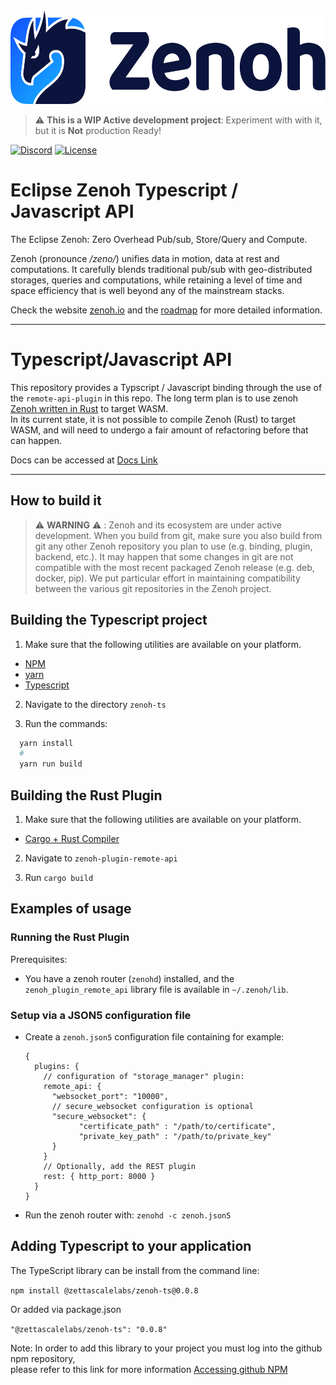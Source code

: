 <img src="https://raw.githubusercontent.com/eclipse-zenoh/zenoh/master/zenoh-dragon.png" height="150">

> :warning: **This is a WIP Active development project**: Experiment with with it, but it is **Not** production Ready!

[![Discord](https://img.shields.io/badge/chat-on%20discord-blue)](https://discord.gg/2GJ958VuHs)
[![License](https://img.shields.io/badge/License-Apache%202.0-blue.svg)](https://opensource.org/licenses/Apache-2.0)

# Eclipse Zenoh Typescript / Javascript API

The Eclipse Zenoh: Zero Overhead Pub/sub, Store/Query and Compute.

Zenoh (pronounce _/zeno/_) unifies data in motion, data at rest and computations. It carefully blends traditional pub/sub with geo-distributed storages, queries and computations, while retaining a level of time and space efficiency that is well beyond any of the mainstream stacks.

Check the website [zenoh.io](http://zenoh.io) and the [roadmap](https://github.com/eclipse-zenoh/roadmap) for more detailed information.

---

# Typescript/Javascript API

This repository provides a Typscript / Javascript binding through the use of the `remote-api-plugin` in this repo. 
The long term plan is to use zenoh [Zenoh written in Rust](https://github.com/eclipse-zenoh/zenoh) to target WASM.  
In its current state, it is not possible to compile Zenoh (Rust) to target WASM, and will need to undergo a fair amount of refactoring before that can happen.

Docs can be accessed at [Docs Link](https://zettascalelabs.github.io/zenoh-ts/)

---

## How to build it

> :warning: **WARNING** :warning: : Zenoh and its ecosystem are under active development. When you build from git, make sure you also build from git any other Zenoh repository you plan to use (e.g. binding, plugin, backend, etc.). It may happen that some changes in git are not compatible with the most recent packaged Zenoh release (e.g. deb, docker, pip). We put particular effort in maintaining compatibility between the various git repositories in the Zenoh project.

## Building the Typescript project

1. Make sure that the following utilities are available on your platform. 
 - [NPM](https://www.npmjs.com/package/npm)
 - [yarn](https://classic.yarnpkg.com/lang/en/docs/install/#debian-stable)
 - [Typescript](https://www.typescriptlang.org/download/) 

2. Navigate to the directory `zenoh-ts`

3. Run the commands:

```bash
  yarn install 
  # 
  yarn run build
```

## Building the Rust Plugin

1. Make sure that the following utilities are available on your platform. 
 - [Cargo + Rust Compiler](https://rustup.rs/)

2. Navigate to `zenoh-plugin-remote-api`

3. Run `cargo build`

## **Examples of usage**

### Running the Rust Plugin

Prerequisites:
 - You have a zenoh router (`zenohd`) installed, and the `zenoh_plugin_remote_api` library file is available in `~/.zenoh/lib`.

### **Setup via a JSON5 configuration file**

  - Create a `zenoh.json5` configuration file containing for example:
    ```json5
    {
      plugins: {
        // configuration of "storage_manager" plugin:
        remote_api: {
          "websocket_port": "10000",
          // secure_websocket configuration is optional
          "secure_websocket": {
                "certificate_path" : "/path/to/certificate",
                "private_key_path" : "/path/to/private_key"
          }
        }
        // Optionally, add the REST plugin
        rest: { http_port: 8000 }
      }
    }
    ```
  - Run the zenoh router with:
    `zenohd -c zenoh.json5`

## Adding Typescript to your application

The TypeScript library can be install from the command line: 

`npm install @zettascalelabs/zenoh-ts@0.0.8`

Or added via package.json

`"@zettascalelabs/zenoh-ts": "0.0.8" `

Note: In order to add this library to your project you must log into the github npm repository,  
please refer to this link for more information [Accessing github NPM](https://docs.github.com/en/packages/working-with-a-github-packages-registry/working-with-the-npm-registry#authenticating-with-a-personal-access-token)


[zenoh]: https://github.com/eclipse-zenoh/zenoh


